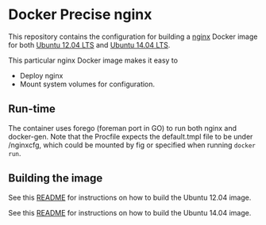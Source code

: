 # Docker Precise nginx
This repository contains the configuration for building a [nginx](http://nginx.org/)
Docker image for both [Ubuntu 12.04 LTS](http://releases.ubuntu.com/precise/)
and [Ubuntu 14.04 LTS](http://releases.ubuntu.com/trusty/).

This particular nginx Docker image makes it easy to

* Deploy nginx
* Mount system volumes for configuration.

## Run-time
The container uses forego (foreman port in GO) to run both nginx and docker-gen.
Note that the Procfile expects the default.tmpl file to be under /nginxcfg, which
could be mounted by fig or specified when running `docker run`.

## Building the image

See this [README](ubuntu/12.04/README.md) for instructions on how to build the
Ubuntu 12.04 image.

See this [README](ubuntu/12.04/README.md) for instructions on how to build the
Ubuntu 14.04 image.
